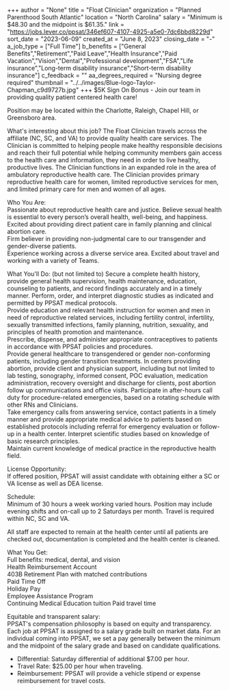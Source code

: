 +++
author = "None"
title = "Float Clinician"
organization = "Planned Parenthood South Atlantic"
location = "North Carolina"
salary = "Minimum is $48.30 and the midpoint is $61.35."
link = "https://jobs.lever.co/ppsat/346ef607-4107-4925-a5e0-7dc6bbd8229d"
sort_date = "2023-06-09"
created_at = "June 8, 2023"
closing_date = "-"
a_job_type = ["Full Time"]
b_benefits = ["General Benefits","Retirement","Paid Leave","Health Insurance","Paid Vacation","Vision","Dental","Professional development","FSA","Life insurance","Long-term disability insurance","Short-term disability insurance"]
c_feedback = ""
aa_degrees_required = "Nursing degree required"
thumbnail = "../../images/Blue-logo-Taylor-Chapman_c9d9727b.jpg"
+++
$5K Sign On Bonus - Join our team in providing quality patient centered health care!

Position may be located within the Charlotte, Raleigh, Chapel Hill, or Greensboro area. 
 
What's interesting about this job? 
The Float Clinician travels across the affiliate (NC, SC, and VA) to provide quality health care services. The Clinician is committed to helping people make healthy responsible decisions and reach their full potential while helping community members gain access to the health care and information, they need in order to live healthy, productive lives.   The Clinician functions in an expanded role in the area of ambulatory reproductive health care. The Clinician provides primary reproductive health care for women, limited reproductive services for men, and limited primary care for men and women of all ages.   
 
Who You Are:  
Passionate about reproductive health care and justice. 
Believe sexual health is essential to every person’s overall health, well-being, and happiness.  
Excited about providing direct patient care in family planning and clinical abortion care.    
Firm believer in providing non-judgmental care to our transgender and gender-diverse patients.   
Experience working across a diverse service area. 
Excited about travel and working with a variety of Teams. 
 
What You'll Do: (but not limited to) 
Secure a complete health history, provide general health supervision, health maintenance, education, counseling to patients, and record findings accurately and in a timely manner. 
Perform, order, and interpret diagnostic studies as indicated and permitted by PPSAT medical protocols.   
Provide education and relevant health instruction for women and men in need of reproductive related services, including fertility control, infertility, sexually transmitted infections, family planning, nutrition, sexuality, and principles of health promotion and maintenance.  
Prescribe, dispense, and administer appropriate contraceptives to patients in accordance with PPSAT policies and procedures.   
Provide general healthcare to transgendered or gender non-conforming patients, including gender transition treatments. 
In centers providing abortion, provide client and physician support, including but not limited to lab testing, sonography, informed consent, POC evaluation, medication administration, recovery oversight and discharge for clients, post abortion follow up communications and office visits. 
Participate in after-hours call duty for procedure-related emergencies, based on a rotating schedule with other RNs and Clinicians.   
Take emergency calls from answering service, contact patients in a timely manner and provide appropriate medical advice to patients based on established protocols including referral for emergency evaluation or follow-up in a health center. 
Interpret scientific studies based on knowledge of basic research principles.  
Maintain current knowledge of medical practice in the reproductive health field.  
 
License Opportunity:  
If offered position, PPSAT will assist candidate with obtaining either a SC or VA license as well as DEA license.  
 
Schedule:  
Minimum of 30 hours a week working varied hours.  Position may include evening shifts and on-call up to 2 Saturdays per month.  Travel is required within NC, SC and VA.  
 
All staff are expected to remain at the health center until all patients are checked out, documentation is completed and the health center is cleaned.  
 
What You Get:  
Full benefits: medical, dental, and vision  
Health Reimbursement Account  
403B Retirement Plan with matched contributions  
Paid Time Off  
Holiday Pay  
Employee Assistance Program  
Continuing Medical Education tuition 
Paid travel time  
 
Equitable and transparent salary:   
PPSAT's compensation philosophy is based on equity and transparency.  Each job at PPSAT is assigned to a salary grade built on market data.  For an individual coming into PPSAT, we set a pay generally between the minimum and the midpoint of the salary grade and based on candidate qualifications. 
- Differential: Saturday differential of additional $7.00 per hour.
- Travel Rate: $25.00 per hour when traveling.
- Reimbursement: PPSAT will provide a vehicle stipend or expense reimbursement for travel costs.